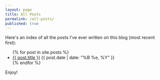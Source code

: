 ```yaml
---
layout: page
title: All Posts
permalink: /all-posts/
published: true
---
```

Here's an index of all the posts I've ever written on this blog (most recent first):
<ul>
  {% for post in site.posts %}
    <li>
      <a href="{{ post.url }}">{{ post.title }}</a> {{ post.date | date: "%B %e, %Y" }}
    </li>
  {% endfor %}
</ul>
Enjoy!

